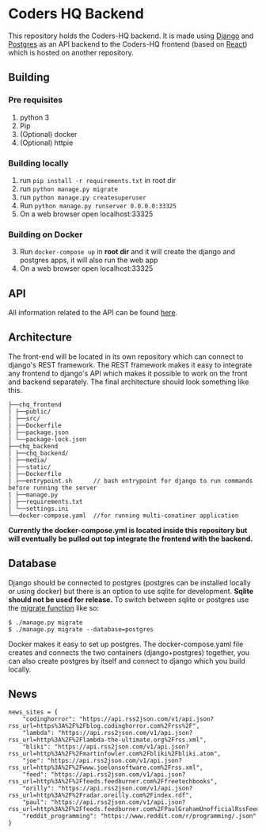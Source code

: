 
# Coders HQ Backend

This repository holds the Coders-HQ backend. It is made using [Django](https://www.djangoproject.com/) and [Postgres](https://www.postgresql.org/) as an API backend to the Coders-HQ frontend (based on [React](https://reactjs.org/)) which is hosted on another repository.

## Building

### Pre requisites

1.  python 3
1.  Pip
2.  (Optional) docker
2.  (Optional) httpie

### Building locally

1.  run `pip install -r requirements.txt` in root dir 
1.  run `python manage.py migrate`
1.  run `python manage.py createsuperuser`
1.  Run `python manage.py runserver 0.0.0.0:33325`
1.  On a web browser open localhost:33325

### Building on Docker

3.  Run `docker-compose up` in __root dir__ and it will create the django and postgres apps, it will also run the web app
1.  On a web browser open localhost:33325

## API

All information related to the API can be found [here](https://documenter.getpostman.com/view/13659675/TVmJjeuV).

## Architecture

The front-end will be located in its own repository which can connect to django's REST framework. The REST framework makes it easy to integrate any frontend to django's API which makes it possible to work on the front and backend separately. The final architecture should look something like this.

```
├──chq_frontend
| ├──public/
| ├──src/
| ├──Dockerfile          
| ├──package.json
| └──package-lock.json
├──chq_backend
| ├──chq_backend/
| ├──media/
| ├──static/
| ├──Dockerfile         
| ├──entrypoint.sh      // bash entrypoint for django to run commands before running the server
| ├──manage.py          
| ├──requirements.txt
| └──settings.ini
└──docker-compose.yaml  //for running multi-conatiner application
```

__Currently the docker-compose.yml is located inside this repository but will eventually be pulled out top integrate the frontend with the backend.__

## Database

Django should be connected to postgres (postgres can be installed locally or using docker) but there is an option to use sqlite for development. __Sqlite should not be used for release.__ To switch between sqlite or postgres use the [migrate function](https://docs.djangoproject.com/en/3.1/topics/db/multi-db/#synchronizing-your-databases) like so:

```
$ ./manage.py migrate   
$ ./manage.py migrate --database=postgres
```

Docker makes it easy to set up postgres. The docker-compose.yaml file creates and connects the two containers (django+postgres) together, you can also create postgres by itself and connect to django which you build locally.

## News

```
news_sites = {
    "codinghorror": "https://api.rss2json.com/v1/api.json?rss_url=https%3A%2F%2Fblog.codinghorror.com%2Frss%2F",
    "lambda": "https://api.rss2json.com/v1/api.json?rss_url=http%3A%2F%2Flambda-the-ultimate.org%2Frss.xml",
    "bliki": "https://api.rss2json.com/v1/api.json?rss_url=http%3A%2F%2Fmartinfowler.com%2Fbliki%2Fbliki.atom",
    "joe": "https://api.rss2json.com/v1/api.json?rss_url=http%3A%2F%2Fwww.joelonsoftware.com%2Frss.xml",
    "feed": "https://api.rss2json.com/v1/api.json?rss_url=http%3A%2F%2Ffeeds.feedburner.com%2Ffreetechbooks",
    "orilly": "https://api.rss2json.com/v1/api.json?rss_url=http%3A%2F%2Fradar.oreilly.com%2Findex.rdf",
    "paul": "https://api.rss2json.com/v1/api.json?rss_url=http%3A%2F%2Ffeeds.feedburner.com%2FPaulGrahamUnofficialRssFeed",
    "reddit_programming": "https://www.reddit.com/r/programming/.json"
}
```